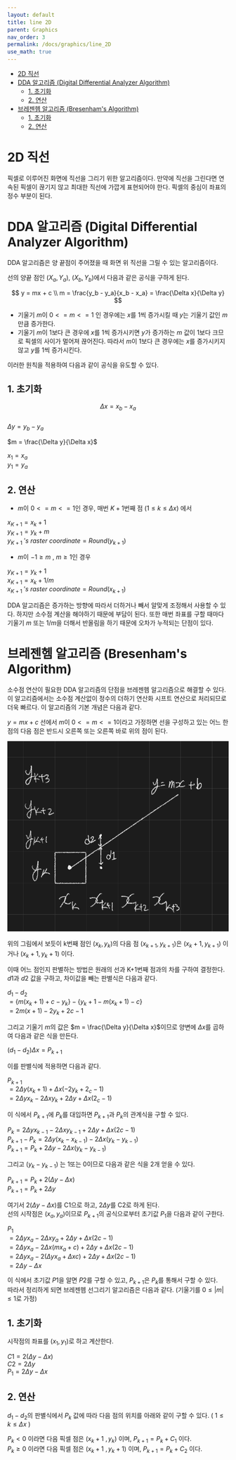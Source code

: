```yaml
---
layout: default
title: line 2D
parent: Graphics
nav_order: 3
permalink: /docs/graphics/line_2D
use_math: true
---
```


* [2D 직선](#2d-직선)
* [DDA 알고리즘 (Digital Differential Analyzer Algorithm)](#dda-알고리즘-digital-differential-analyzer-algorithm)
	* [1. 초기화](#1-초기화)
	* [2. 연산](#2-연산)
* [브레젠헴 알고리즘 (Bresenham's Algorithm)](#브레젠헴-알고리즘-bresenhams-algorithm)
	* [1. 초기화](#1-초기화-1)
	* [2. 연산](#2-연산-1)

# 2D 직선

픽셀로 이루어진 화면에 직선을 그리기 위한 알고리즘이다. 만약에 직선을 그린다면 연속된 픽셀이 끊기지 않고 최대한 직선에 가깝게 표현되어야 한다. 픽셀의 중심이 좌표의 정수 부분이 된다.  


# DDA 알고리즘 (Digital Differential Analyzer Algorithm)

DDA 알고리즘은 양 끝점이 주어졌을 때 화면 위 직선을 그릴 수 있는 알고리즘이다.  

선의 양끝 점인 $(X_a, Y_a)$, $(X_b, Y_b)$에서 다음과 같은 공식을 구하게 된다. 

$$
y = mx + c \\
m = \frac{y_b - y_a}{x_b - x_a} = \frac{\Delta x}{\Delta y}
$$

- 기울기 $m$이 $0 <= m <= 1$ 인 경우에는 $x$를 1씩 증가시킬 때 $y$는 기울기 값인 $m$만큼 증가한다.  
- 기울기 $m$이 1보다 큰 경우에 $x$를 1씩 증가시키면 $y$가 증가하는 $m$ 값이 1보다 크므로 픽셀의 사이가 멀어져 끊어진다. 따라서 $m$이 1보다 큰 경우에는 $x$를 증가시키지 않고 $y$를 1씩 증가시킨다.  

이러한 원칙을 적용하여 다음과 같이 공식을 유도할 수 있다.  

## 1. 초기화

$$\Delta x = x_b - x_a$$  
$\Delta y = y_b - y_a$  

$m = \frac{\Delta y}{\Delta x}$  

$x_1 = x_a$  
$y_1 = y_a$  

## 2. 연산

- $m$이 $0 <= m <= 1$인 경우, 매번 $K + 1$번째 점 $(1 \leq k \leq \Delta x)$ 에서  

$x_{K+1} = x_k + 1$  
$y_{K+1} = y_k + m$  
$y_{K+1}\ 's\ raster\ coordinate = Round(y_{k+1})$  

- $m$이 $-1 \geq m \ , \ m \geq 1$인 경우  

$y_{K+1} = y_k + 1$  
$x_{K+1} = x_k + 1/m$  
$x_{K+1}\ 's\ raster\ coordinate = Round(x_{k+1})$  


DDA 알고리즘은 증가하는 방향에 따라서 더하거나 빼서 알맞게 조정해서 사용할 수 있다. 하지만 소수점 계산을 해야하기 때문에 부담이 된다. 또한 매번 좌표를 구할 때마다 기울기 $m$ 또는 $1/m$을 더해서 반올림을 하기 때문에 오차가 누적되는 단점이 있다.  

# 브레젠헴 알고리즘 (Bresenham's Algorithm)

소수점 연산이 필요한 DDA 알고리즘의 단점을 브레젠헴 알고리즘으로 해결할 수 있다. 이 알고리즘에서는 소수점 계산없이 정수의 더하기 연산화 시프트 연산으로 처리되므로 더욱 빠르다. 이 알고리즘의 기본 개념은 다음과 같다.  

$y = mx + c$ 선에서 $m$이 $0 <= m <= 1$이라고 가정하면 선을 구성하고 있는 어느 한 점의 다음 점은 반드시 오른쪽 또는 오른쪽 바로 위의 점이 된다.  

![](../src/bres_01.png)

위의 그림에서 보듯이 k번째 점인 $(x_k, y_k)$의 다음 점 $(x_{k+1}, y_{k+1})$은 $(x_{k} + 1, y_{k+1})$ 이거나 $(x_{k}+1, y_{k}+1)$ 이다.  

이때 어느 점인지 판별하는 방법은 원래의 선과 K+1번째 점과의 차를 구하여 결정한다. $d1$과 $d2$ 값을 구하고, 차이값을 빼는 판별식은 다음과 같다.  

$d_1 - d_2$  
$= \{m(x_k + 1) + c - y_k\} - \{y_k + 1 - m(x_k + 1) - c\}$  
$= 2m(x + 1) - 2y_k + 2c - 1$  

그리고 기울기 $m$의 값은 $m = \frac{\Delta y}{\Delta x}$이므로 양변에 $\Delta x$를 곱하여 다음과 같은 식을 만든다.    

$(d_1 - d_2) \Delta x = P_{k+1}$  

이를 판별식에 적용하면 다음과 같다.  

$P_{k+1}$  
$= 2 \Delta y (x_k + 1) + \Delta x (-2y_k + 2_c - 1)$  
$= 2 \Delta yx_k - 2 \Delta xy_k + 2 \Delta y + \Delta x(2_c - 1)$  

이 식에서 $P_{k+1}$에 $P_k$를 대입하면 $P_{k+1}$과 $P_k$의 관계식을 구할 수 있다.  

$P_k = 2 \Delta yx_{k-1} - 2 \Delta xy_{k-1} + 2 \Delta y + \Delta x (2c - 1)$  
$P_{k+1} - P_k = 2 \Delta y(x_k - x_{k-1}) - 2 \Delta x(y_k - y_{k-1})$  
$P_{k+1} = P_k + 2 \Delta y - 2 \Delta x (y_k - y_{k-1})$  

그리고 $(y_k - y_{k-1})$ 는 1또는 0이므로 다음과 같은 식을 2개 얻을 수 있다.  

$P_{k+1} = P_k + 2(\Delta y - \Delta x)$  
$P_{k+1} = P_k + 2 \Delta y$  

여기서 $2(\Delta y - \Delta x)$를 C1으로 하고, $2 \Delta y$를 C2로 하게 된다.  
선의 시작점은 $(x_a, y_a)$이므로 $P_{k+1}$의 공식으로부터 초기값 $P_1$을 다음과 같이 구한다.  

$P_1$  
$= 2 \Delta yx_a - 2 \Delta xy_a + 2 \Delta y + \Delta x(2c - 1)$  
$= 2 \Delta yx_a - 2 \Delta x(mx_a + c) + 2 \Delta y + \Delta x (2c - 1)$  
$= 2 \Delta yx_a - 2(\Delta yx_a + \Delta xc) + 2 \Delta y + \Delta x (2c - 1)$  
$= 2 \Delta y - \Delta x$  

이 식에서 초기값 $P1$을 알면 $P2$를 구할 수 있고, $P_{k+1}$은 $P_k$를 통해서 구할 수 있다.  
따라서 정리하게 되면 브레젠헴 선그리기 알고리즘은 다음과 같다. (기울기를 $0 \leq |m| \leq 1$로 가정)  

## 1. 초기화

시작점의 좌표를 $(x_1, y_1)$로 하고 계산한다.  

$C1 = 2(\Delta y - \Delta x)$  
$C2 = 2 \Delta y$  
$P_1 = 2 \Delta y - \Delta x$  

## 2. 연산

$d_1 - d_2$의 판별식에서 $P_k$ 값에 따라 다음 점의 위치를 아래와 같이 구할 수 있다. ( $1 \leq k \leq \Delta x$ )

$P_k \lt 0$ 이라면 다음 픽셀 점은 $(x_k + 1\ , y_k)$ 이며, $P_{k+1} = P_k + C_1$ 이다.  
$P_k \geq 0$ 이라면 다음 픽셀 점은 $(x_k + 1\ , y_k + 1)$ 이며, $P_{k+1} = P_k + C_2$ 이다.  

